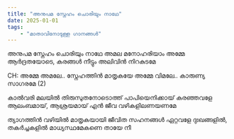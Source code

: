 ```yaml
---
title: "അനുപമ സ്നേഹം ചൊരിയും നാഥേ"
date: 2025-01-01
tags:
    - "മാതാവിനോടുള്ള ഗാനങ്ങൾ"
---
```


അനുപമ സ്നേഹം ചൊരിയും നാഥേ
അമല മനോഹരിയാം അമ്മേ
ആർദ്രതയോടെ, കരങ്ങൾ നീട്ടും അലിവിൻ നിറകുടമേ

CH:
അമ്മേ അമലേ.. സ്നേഹത്തിൻ മാതൃകയേ
അമ്മേ വിമലേ.. കാരുണ്യ സാഗരമേ (2)

കാൽവരി മലയിൽ തിരുസുതനോടൊത്ത്
പാപിയെനിക്കായ് കരഞ്ഞവളേ
ആലംബമായ്, ആശ്രയമായ്
എൻ ജീവ വഴികളിലണയണമേ

ത്യാഗത്തിൻ വഴിയിൽ മാതൃകയായി
ജീവിത സഹനങ്ങൾ ഏറ്റവളേ
ദുഃഖങ്ങളിൽ, തകർച്ചകളിൽ
മാധ്യസ്ഥമേകണെ തായേ നീ
